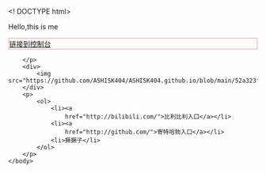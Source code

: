 <! DOCTYPE html>
<html>
    <head>
        <title>
    申请
        </title>
        <meta>
    </head>
    <body
    background="https://github.com/ASHISK404/ASHISK404.github.io/blob/main/2.jpg">
        <p>
            Hello,this is me</p>
        <p>
            <div style="border:2px #F756 solid"><a
                href="http://0/public/login/">链接到控制台
            </a></div>

        </p>
        <div>
            <img src="https://github.com/ASHISK404/ASHISK404.github.io/blob/main/52a323f207aab8d1.jpg"width=100px>
        </div>
        <p>
            <ol>
                <li><a
                    href="http://bilibili.com/">比利比利入口</a></li>
                <li><a
                    href="http://github.com/">寄特哈勃入口</a></li>
                <li>撅撅子</li>
            </ol>
        </p>
    </body>
</html>
